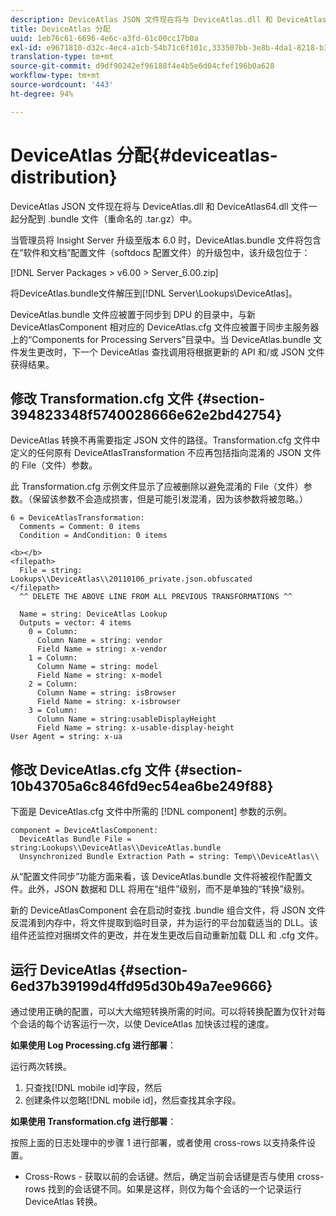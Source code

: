 ```yaml
---
description: DeviceAtlas JSON 文件现在将与 DeviceAtlas.dll 和 DeviceAtlas64.dll 文件一起分配到 .bundle 文件（重命名的 .tar.gz）中。
title: DeviceAtlas 分配
uuid: 1eb76c61-6696-4e6c-a3fd-61c00cc17b0a
exl-id: e9671810-d32c-4ec4-a1cb-54b71c6f101c,333507bb-3e8b-4da1-8218-b35fcf8d5f80,aa811c7b-ef80-4f23-b395-0cbb7d2677a9
translation-type: tm+mt
source-git-commit: d9df90242ef96188f4e4b5e6d04cfef196b0a628
workflow-type: tm+mt
source-wordcount: '443'
ht-degree: 94%

---
```


# DeviceAtlas 分配{#deviceatlas-distribution}

DeviceAtlas JSON 文件现在将与 DeviceAtlas.dll 和 DeviceAtlas64.dll 文件一起分配到 .bundle 文件（重命名的 .tar.gz）中。

当管理员将 Insight Server 升级至版本 6.0 时，DeviceAtlas.bundle 文件将包含在“软件和文档”配置文件（softdocs 配置文件）的升级包中，该升级包位于：

[!DNL Server Packages > v6.00 > Server_6.00.zip]

将DeviceAtlas.bundle文件解压到[!DNL Server\Lookups\DeviceAtlas]。

DeviceAtlas.bundle 文件应被置于同步到 DPU 的目录中，与新 DeviceAtlasComponent 相对应的 DeviceAtlas.cfg 文件应被置于同步主服务器上的“Components for Processing Servers”目录中。当 DeviceAtlas.bundle 文件发生更改时，下一个 DeviceAtlas 查找调用将根据更新的 API 和/或 JSON 文件获得结果。

## 修改 Transformation.cfg 文件  {#section-394823348f5740028666e62e2bd42754}

DeviceAtlas 转换不再需要指定 JSON 文件的路径。Transformation.cfg 文件中定义的任何原有 DeviceAtlasTransformation 不应再包括指向混淆的 JSON 文件的 File（文件）参数。

此 Transformation.cfg 示例文件显示了应被删除以避免混淆的 File（文件）参数。（保留该参数不会造成损害，但是可能引发混淆，因为该参数将被忽略。）

```
6 = DeviceAtlasTransformation:  
  Comments = Comment: 0 items  
  Condition = AndCondition: 0 items

<b></b> 
<filepath>
  File = string: Lookups\\DeviceAtlas\\20110106_private.json.obfuscated 
</filepath> 
  ^^ DELETE THE ABOVE LINE FROM ALL PREVIOUS TRANSFORMATIONS ^^  
 
  Name = string: DeviceAtlas Lookup  
  Outputs = vector: 4 items  
    0 = Column:  
      Column Name = string: vendor  
      Field Name = string: x-vendor  
    1 = Column:  
      Column Name = string: model  
      Field Name = string: x-model  
    2 = Column:  
      Column Name = string: isBrowser  
      Field Name = string: x-isbrowser  
    3 = Column:  
      Column Name = string:usableDisplayHeight  
      Field Name = string: x-usable-display-height 
User Agent = string: x-ua  
```

## 修改 DeviceAtlas.cfg 文件  {#section-10b43705a6c846fd9ec54ea6be249f88}

下面是 DeviceAtlas.cfg 文件中所需的 [!DNL component] 参数的示例。

```
component = DeviceAtlasComponent: 
  DeviceAtlas Bundle File = string:Lookups\\DeviceAtlas\\DeviceAtlas.bundle 
  Unsynchronized Bundle Extraction Path = string: Temp\\DeviceAtlas\\
```

从“配置文件同步”功能方面来看，该 DeviceAtlas.bundle 文件将被视作配置文件。此外，JSON 数据和 DLL 将用在“组件”级别，而不是单独的“转换”级别。

新的 DeviceAtlasComponent 会在启动时查找 .bundle 组合文件，将 JSON 文件反混淆到内存中，将文件提取到临时目录，并为运行的平台加载适当的 DLL。该组件还监控对捆绑文件的更改，并在发生更改后自动重新加载 DLL 和 .cfg 文件。

## 运行 DeviceAtlas  {#section-6ed37b39199d4ffd95d30b49a7ee9666}

通过使用正确的配置，可以大大缩短转换所需的时间。可以将转换配置为仅针对每个会话的每个访客运行一次，以使 DeviceAtlas 加快该过程的速度。

**如果使用 Log Processing.cfg 进行部署**：

运行两次转换。

1. 只查找[!DNL mobile id]字段，然后
1. 创建条件以忽略[!DNL mobile id]，然后查找其余字段。

**如果使用 Transformation.cfg 进行部署**：

按照上面的日志处理中的步骤 1 进行部署，或者使用 cross-rows 以支持条件设置。

* Cross-Rows - 获取以前的会话键。然后，确定当前会话键是否与使用 cross-rows 找到的会话键不同。如果是这样，则仅为每个会话的一个记录运行 DeviceAtlas 转换。
